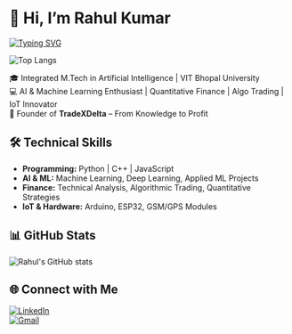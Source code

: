 # 👋 Hi, I’m Rahul Kumar  



[![Typing SVG](https://readme-typing-svg.herokuapp.com?size=24&color=FF5733&lines=AI+Student;Algo+Trader;IoT+Developer;Startup+Founder)](https://git.io/typing-svg)

![Top Langs](https://github-readme-stats.vercel.app/api/top-langs/?username=rahulyadav-6&layout=compact&theme=radical)



🎓 Integrated M.Tech in Artificial Intelligence | VIT Bhopal University  
💻 AI & Machine Learning Enthusiast | Quantitative Finance | Algo Trading | IoT Innovator  
🌱 Founder of **TradeXDelta** – From Knowledge to Profit  

## 🛠️ Technical Skills
- **Programming:** Python | C++ | JavaScript  
- **AI & ML:** Machine Learning, Deep Learning, Applied ML Projects  
- **Finance:** Technical Analysis, Algorithmic Trading, Quantitative Strategies  
- **IoT & Hardware:** Arduino, ESP32, GSM/GPS Modules  

## 📊 GitHub Stats
![Rahul's GitHub stats](https://github-readme-stats.vercel.app/api?username=rahulyadav-6&show_icons=true&theme=radical)  

## 🌐 Connect with Me
[![LinkedIn](https://img.shields.io/badge/LinkedIn-blue?style=for-the-badge&logo=linkedin)](https://www.linkedin.com/in/rahul-kr-yadav-047b54251/)  
[![Gmail](https://img.shields.io/badge/Email-D14836?style=for-the-badge&logo=gmail&logoColor=white)](mailto:rahulk49643@gmail.com)


